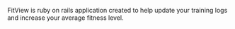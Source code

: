FitView is ruby on rails application created to help update your training logs and increase your average fitness level.
